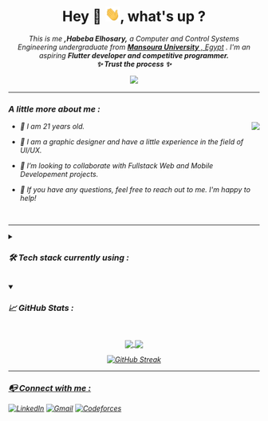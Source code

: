<h1 align="center">Hey 👋 <img src="https://raw.githubusercontent.com/ABSphreak/ABSphreak/master/gifs/Hi.gif" width="30px">, what's up ?</h1>
<!--     ***************************************************************************************************************************************** -->
<p align="center">
  <em>
    This is me <b>,Habeba Elhosary,</b> a Computer and Control Systems Engineering</b> undergraduate from <a href="https://www.mans.edu.eg/en"> <b>Mansoura University</b> , Egypt</a> . I'm an aspiring <b>Flutter developer and competitive programmer.</b> 
  <br>
  <b><i>✨ Trust the process ✨</i></b>    
</p>
<!--     ***************************************************************************************************************************************** -->
<p align="center">
  <a href="https://github.com/Ratheshan03/readme-typing-svg"><img src="https://readme-typing-svg.herokuapp.com?lines=Engineering+Student;Flutter+Developer;Aspiring+Learner&center=true&width=500&height=50"></a>
<!--     ***************************************************************************************************************************************** -->
</p>
    
---
<p>
<h3>A little more about me :</h3>
  <img align="right" widht="300" height="200" src="https://github.com/Adam-pw/Adam-pw/blob/main/animation_500_kxa883sd.gif" />
  
- 👩 I am 21 years old.
  
- 🎨 I am a graphic designer and have a little experience in the field of UI/UX.
  
- 👯 I’m looking to collaborate with Fullstack Web and Mobile Developement projects.
  
- 💬 If you have any questions, feel free to reach out to me. I'm happy to help!

<br>

---
<!--     ***************************************************************************************************************************************** -->
<details>
<summary>
<h3>🛠 Tech stack currently using : </h3>
</summary>
   <br>

<a href="https://www.flutter.dev" target="_blank"><img height="30" src="https://www.vectorlogo.zone/logos/flutterio/flutterio-icon.svg"></a>
<a href="https://dart.dev/" target="_blank"><img height="30" src="https://upload.wikimedia.org/wikipedia/commons/9/91/Dart-logo-icon.svg"></a>
<a href="https://developer.android.com/studio" target="_blank"><img height="30" src="https://upload.wikimedia.org/wikipedia/commons/e/e3/Android_Studio_Icon_%282014-2019%29.svg"></a>
<a href="https://www.getpostman.com/" target="_blank"><img height="30" src="https://www.vectorlogo.zone/logos/getpostman/getpostman-icon.svg"></a>
<a href="https://firebase.google.com/" target="_blank"><img height="30" src="https://www.vectorlogo.zone/logos/firebase/firebase-icon.svg"></a>
<a href="https://git-scm.com/" target="_blank"><img height="30" src="https://www.vectorlogo.zone/logos/git-scm/git-scm-icon.svg"></a>
<a href="https://www.cprogramming.com/" target="_blank"><img height="30" src="https://upload.wikimedia.org/wikipedia/commons/1/18/C_Programming_Language.svg"></a>
<a href="https://wwwcplusplus.com/" target="_blank"><img height="30" src="https://upload.wikimedia.org/wikipedia/commons/1/18/ISO_C%2B%2B_Logo.svg"></a>
<a href="https://learn.microsoft.com/en-us/dotnet/csharp/" target="_blank"><img height="30" src="https://upload.wikimedia.org/wikipedia/commons/b/bd/Logo_C_sharp.svg"></a>
<a href="https://www.python.org/" target="_blank"><img height="30" src="https://www.vectorlogo.zone/logos/python/python-icon.svg"></a>
<a href="https://www.arduino.cc/" target="_blank"><img height="30" src="https://www.vectorlogo.zone/logos/arduino/arduino-icon.svg"></a>
<a href="https://www.mathworks.com/" target="_blank"><img height="30" src="https://upload.wikimedia.org/wikipedia/commons/2/21/Matlab_Logo.png"></a>
<a href="https://www.adobe.com/products/photoshop.html" target="_blank"><img height="30" src="https://upload.wikimedia.org/wikipedia/commons/a/af/Adobe_Photoshop_CC_icon.svg"></a>
<a href="https://www.adobe.com/products/illustrator.html" target="_blank"><img height="30" src="https://upload.wikimedia.org/wikipedia/commons/f/fb/Adobe_Illustrator_CC_icon.svg"></a>
<a href="https://helpx.adobe.com/mena_ar/xd/get-started.html" target="_blank"><img height="30" src="https://upload.wikimedia.org/wikipedia/commons/c/c2/Adobe_XD_CC_icon.svg"></a>
<a href="https://www.figma.com/" target="_blank"><img height="30" src="https://upload.wikimedia.org/wikipedia/commons/3/33/Figma-logo.svg"></a>
<a href="https://jupyter.org/" target="_blank"><img height="30" src="https://www.vectorlogo.zone/logos/jupyter/jupyter-icon.svg"></a>
<a href="https://www.tensorflow.org/" target="_blank"><img height="30" src="https://www.vectorlogo.zone/logos/tensorflow/tensorflow-icon.svg"></a>
</details>
<br>

<!--     ***************************************************************************************************************************************** -->
<details open="">
<summary>
  <h3>📈 GitHub Stats : </h3>
</summary>
<br>
<p align="center">
  <a href="https://github.com/Habeba-Elhosary">
    <img align="center"  height="175px" src="https://github-readme-stats.vercel.app/api?username=Habeba-Elhosary&show_icons=true&hide_border=true&title_color=279EFF&amp&icon_color=279EFF&amp&text_color=FFFFFF&amp&bg_color=272829&count_private=true&include_all_commits=true"/>
  </a>
  <a href="https://github.com/Habeba-Elhosary">
    <img align="center" height="175px"  src="https://github-readme-stats.vercel.app/api/top-langs/?username=Habeba-Elhosary&text_color=FFFFFF&bg_color=272829&title_color=279EFF&langs_count=15&layout=compact&hide_border=true" />

<div align="center" >
  <a href="https://git.io/streak-stats">
    <img src="https://streak-stats.demolab.com?user=%40Habeba-Elhosary&theme=gruvbox-duo&hide_border=true&border_radius=5&date_format=M%20j%5B%2C%20Y%5D&background=272829&stroke=F94C10&ring=F94C10&fire=F94C10&currStreakNum=279EFF&sideNums=279EFF&currStreakLabel=FFFFFF&sideLabels=FFFFFF&dates=FFFFFF&excludeDaysLabel=FFFFFF" alt="GitHub Streak">
</div>
</details>

---
<!--     ***************************************************************************************************************************************** -->
<h3>📭 Connect with me : </h3>

[![LinkedIn](https://img.shields.io/badge/LinkedIn-%230077B5.svg?style=for-the-badge&logo=linkedin&logoColor=white)](https://www.linkedin.com/in/habeba-elhosary-787b40220)
[![Gmail](https://img.shields.io/badge/Gmail-D14836?style=for-the-badge&logo=gmail&logoColor=white)](mailto:habebaelhosary98@gmail.com)
[![Codeforces](https://img.shields.io/badge/Codeforces-646464?style=for-the-badge&logo=codeforces&logoColor=white)](https://codeforces.com/profile/Habeba_Elhosary)



